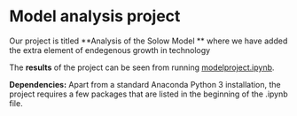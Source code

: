 # Model analysis project

Our project is titled **Analysis of the Solow Model ** where we have added the extra element of endegenous growth in technology

The **results** of the project can be seen from running [modelproject.ipynb](modelproject.ipynb).

**Dependencies:** Apart from a standard Anaconda Python 3 installation, the project requires a few packages that are listed in the beginning of the .ipynb file.